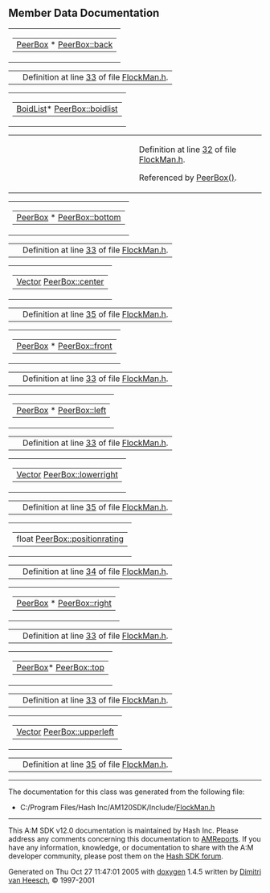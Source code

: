 ## Member Data Documentation

<span id="469bba0a564235dfceede42db14f17b0" class="anchor"></span>

<table class="mdTable" data-cellpadding="2" data-cellspacing="0">
<colgroup>
<col style="width: 100%" />
</colgroup>
<tbody>
<tr>
<td class="mdRow"><table data-cellpadding="0" data-cellspacing="0" data-border="0">
<tbody>
<tr>
<td class="md" data-nowrap="" data-valign="top"><a href="classPeerBox.md" class="el">PeerBox</a> * <a href="classPeerBox.md#469bba0a564235dfceede42db14f17b0" class="el">PeerBox::back</a></td>
</tr>
</tbody>
</table></td>
</tr>
</tbody>
</table>

|  |  |
|----|----|
|   | Definition at line <a href="FlockMan_8h-source.md#l00033" class="el">33</a> of file <a href="FlockMan_8h-source.md" class="el">FlockMan.h</a>. |

<span id="ff6e9feaaab02e9a44d55f0a7ceab1cb" class="anchor"></span>

<table class="mdTable" data-cellpadding="2" data-cellspacing="0">
<colgroup>
<col style="width: 100%" />
</colgroup>
<tbody>
<tr>
<td class="mdRow"><table data-cellpadding="0" data-cellspacing="0" data-border="0">
<tbody>
<tr>
<td class="md" data-nowrap="" data-valign="top"><a href="classBoidList.md" class="el">BoidList</a>* <a href="classPeerBox.md#ff6e9feaaab02e9a44d55f0a7ceab1cb" class="el">PeerBox::boidlist</a></td>
</tr>
</tbody>
</table></td>
</tr>
</tbody>
</table>

<table data-cellspacing="5" data-cellpadding="0" data-border="0">
<colgroup>
<col style="width: 50%" />
<col style="width: 50%" />
</colgroup>
<tbody>
<tr>
<td> </td>
<td><p>Definition at line <a href="FlockMan_8h-source.md#l00032" class="el">32</a> of file <a href="FlockMan_8h-source.md" class="el">FlockMan.h</a>.</p>
<p>Referenced by <a href="FlockMan_8h-source.md#l00037" class="el">PeerBox()</a>.</p></td>
</tr>
</tbody>
</table>

<span id="71f262d796bed1ab30e8a2d5a8ddee6f" class="anchor"></span>

<table class="mdTable" data-cellpadding="2" data-cellspacing="0">
<colgroup>
<col style="width: 100%" />
</colgroup>
<tbody>
<tr>
<td class="mdRow"><table data-cellpadding="0" data-cellspacing="0" data-border="0">
<tbody>
<tr>
<td class="md" data-nowrap="" data-valign="top"><a href="classPeerBox.md" class="el">PeerBox</a> * <a href="classPeerBox.md#71f262d796bed1ab30e8a2d5a8ddee6f" class="el">PeerBox::bottom</a></td>
</tr>
</tbody>
</table></td>
</tr>
</tbody>
</table>

|  |  |
|----|----|
|   | Definition at line <a href="FlockMan_8h-source.md#l00033" class="el">33</a> of file <a href="FlockMan_8h-source.md" class="el">FlockMan.h</a>. |

<span id="adb115059e28d960fa8badfac5516667" class="anchor"></span>

<table class="mdTable" data-cellpadding="2" data-cellspacing="0">
<colgroup>
<col style="width: 100%" />
</colgroup>
<tbody>
<tr>
<td class="mdRow"><table data-cellpadding="0" data-cellspacing="0" data-border="0">
<tbody>
<tr>
<td class="md" data-nowrap="" data-valign="top"><a href="classVector.md" class="el">Vector</a> <a href="classPeerBox.md#adb115059e28d960fa8badfac5516667" class="el">PeerBox::center</a></td>
</tr>
</tbody>
</table></td>
</tr>
</tbody>
</table>

|  |  |
|----|----|
|   | Definition at line <a href="FlockMan_8h-source.md#l00035" class="el">35</a> of file <a href="FlockMan_8h-source.md" class="el">FlockMan.h</a>. |

<span id="e6ec529ba185279aa0adcf93e645c7cd" class="anchor"></span>

<table class="mdTable" data-cellpadding="2" data-cellspacing="0">
<colgroup>
<col style="width: 100%" />
</colgroup>
<tbody>
<tr>
<td class="mdRow"><table data-cellpadding="0" data-cellspacing="0" data-border="0">
<tbody>
<tr>
<td class="md" data-nowrap="" data-valign="top"><a href="classPeerBox.md" class="el">PeerBox</a> * <a href="classPeerBox.md#e6ec529ba185279aa0adcf93e645c7cd" class="el">PeerBox::front</a></td>
</tr>
</tbody>
</table></td>
</tr>
</tbody>
</table>

|  |  |
|----|----|
|   | Definition at line <a href="FlockMan_8h-source.md#l00033" class="el">33</a> of file <a href="FlockMan_8h-source.md" class="el">FlockMan.h</a>. |

<span id="811882fecd5c7618d7099ebbd39ea254" class="anchor"></span>

<table class="mdTable" data-cellpadding="2" data-cellspacing="0">
<colgroup>
<col style="width: 100%" />
</colgroup>
<tbody>
<tr>
<td class="mdRow"><table data-cellpadding="0" data-cellspacing="0" data-border="0">
<tbody>
<tr>
<td class="md" data-nowrap="" data-valign="top"><a href="classPeerBox.md" class="el">PeerBox</a> * <a href="classPeerBox.md#811882fecd5c7618d7099ebbd39ea254" class="el">PeerBox::left</a></td>
</tr>
</tbody>
</table></td>
</tr>
</tbody>
</table>

|  |  |
|----|----|
|   | Definition at line <a href="FlockMan_8h-source.md#l00033" class="el">33</a> of file <a href="FlockMan_8h-source.md" class="el">FlockMan.h</a>. |

<span id="4bed8e8983f52775b2a92a684e380b5c" class="anchor"></span>

<table class="mdTable" data-cellpadding="2" data-cellspacing="0">
<colgroup>
<col style="width: 100%" />
</colgroup>
<tbody>
<tr>
<td class="mdRow"><table data-cellpadding="0" data-cellspacing="0" data-border="0">
<tbody>
<tr>
<td class="md" data-nowrap="" data-valign="top"><a href="classVector.md" class="el">Vector</a> <a href="classPeerBox.md#4bed8e8983f52775b2a92a684e380b5c" class="el">PeerBox::lowerright</a></td>
</tr>
</tbody>
</table></td>
</tr>
</tbody>
</table>

|  |  |
|----|----|
|   | Definition at line <a href="FlockMan_8h-source.md#l00035" class="el">35</a> of file <a href="FlockMan_8h-source.md" class="el">FlockMan.h</a>. |

<span id="370a3c7d727606bb7894b215b8d0eeac" class="anchor"></span>

<table class="mdTable" data-cellpadding="2" data-cellspacing="0">
<colgroup>
<col style="width: 100%" />
</colgroup>
<tbody>
<tr>
<td class="mdRow"><table data-cellpadding="0" data-cellspacing="0" data-border="0">
<tbody>
<tr>
<td class="md" data-nowrap="" data-valign="top">float <a href="classPeerBox.md#370a3c7d727606bb7894b215b8d0eeac" class="el">PeerBox::positionrating</a></td>
</tr>
</tbody>
</table></td>
</tr>
</tbody>
</table>

|  |  |
|----|----|
|   | Definition at line <a href="FlockMan_8h-source.md#l00034" class="el">34</a> of file <a href="FlockMan_8h-source.md" class="el">FlockMan.h</a>. |

<span id="7c4f29407893c334a6cb7a87bf045c0d" class="anchor"></span>

<table class="mdTable" data-cellpadding="2" data-cellspacing="0">
<colgroup>
<col style="width: 100%" />
</colgroup>
<tbody>
<tr>
<td class="mdRow"><table data-cellpadding="0" data-cellspacing="0" data-border="0">
<tbody>
<tr>
<td class="md" data-nowrap="" data-valign="top"><a href="classPeerBox.md" class="el">PeerBox</a> * <a href="classPeerBox.md#7c4f29407893c334a6cb7a87bf045c0d" class="el">PeerBox::right</a></td>
</tr>
</tbody>
</table></td>
</tr>
</tbody>
</table>

|  |  |
|----|----|
|   | Definition at line <a href="FlockMan_8h-source.md#l00033" class="el">33</a> of file <a href="FlockMan_8h-source.md" class="el">FlockMan.h</a>. |

<span id="b28354b543375bfa94dabaeda722927f" class="anchor"></span>

<table class="mdTable" data-cellpadding="2" data-cellspacing="0">
<colgroup>
<col style="width: 100%" />
</colgroup>
<tbody>
<tr>
<td class="mdRow"><table data-cellpadding="0" data-cellspacing="0" data-border="0">
<tbody>
<tr>
<td class="md" data-nowrap="" data-valign="top"><a href="classPeerBox.md" class="el">PeerBox</a>* <a href="classPeerBox.md#b28354b543375bfa94dabaeda722927f" class="el">PeerBox::top</a></td>
</tr>
</tbody>
</table></td>
</tr>
</tbody>
</table>

|  |  |
|----|----|
|   | Definition at line <a href="FlockMan_8h-source.md#l00033" class="el">33</a> of file <a href="FlockMan_8h-source.md" class="el">FlockMan.h</a>. |

<span id="88a21787a208b67e68d77fea31e563fd" class="anchor"></span>

<table class="mdTable" data-cellpadding="2" data-cellspacing="0">
<colgroup>
<col style="width: 100%" />
</colgroup>
<tbody>
<tr>
<td class="mdRow"><table data-cellpadding="0" data-cellspacing="0" data-border="0">
<tbody>
<tr>
<td class="md" data-nowrap="" data-valign="top"><a href="classVector.md" class="el">Vector</a> <a href="classPeerBox.md#88a21787a208b67e68d77fea31e563fd" class="el">PeerBox::upperleft</a></td>
</tr>
</tbody>
</table></td>
</tr>
</tbody>
</table>

|  |  |
|----|----|
|   | Definition at line <a href="FlockMan_8h-source.md#l00035" class="el">35</a> of file <a href="FlockMan_8h-source.md" class="el">FlockMan.h</a>. |

------------------------------------------------------------------------

The documentation for this class was generated from the following file:

- C:/Program Files/Hash Inc/AM120SDK/Include/<a href="FlockMan_8h-source.md" class="el">FlockMan.h</a>

------------------------------------------------------------------------

<span class="small">This A:M SDK v12.0 documentation is maintained by Hash Inc. Please address any comments concerning this documentation to [AMReports](http://www.hash.com/reports). If you have any information, knowledge, or documentation to share with the A:M developer community, please post them on the [Hash SDK forum](http://www.hash.com/forums/index.php?showforum=11).</span>

Generated on Thu Oct 27 11:47:01 2005 with [<span class="image placeholder" original-image-src="doxygen.png" original-image-title="" height="45" width="100" align="middle" border="0">doxygen</span>](http://www.doxygen.org/index.html) 1.4.5 written by [Dimitri van Heesch](mailto:dimitri@stack.nl), © 1997-2001
